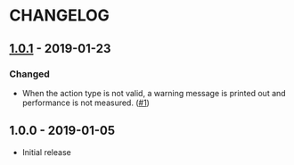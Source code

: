 # CHANGELOG

## [1.0.1](https://github.com/taehwanno/redux-user-timing/compare/v1.0.0...v1.0.1) - 2019-01-23

### Changed

- When the action type is not valid, a warning message is printed out and performance is not measured. ([#1](https://github.com/taehwanno/redux-user-timing/pull/1))

## 1.0.0 - 2019-01-05

- Initial release
